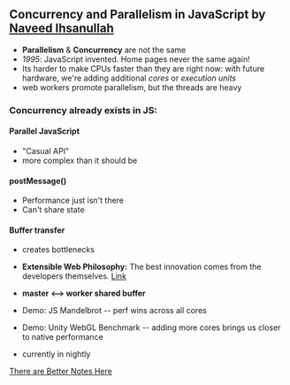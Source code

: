 Concurrency and Parallelism in JavaScript by [Naveed Ihsanullah](http://twitter.com/naveedi)
---

- **Parallelism** & **Concurrency** are not the same
- *1995*: JavaScript invented. Home pages never the same again!
- Its harder to make CPUs faster than they are right now: with future hardware, we're adding additional *cores* or *execution units*
- web workers promote parallelism, but the threads are heavy

### Concurrency already exists in JS:

#### Parallel JavaScript
  - "Casual API"
  - more complex than it should be

#### postMessage()
  - Performance just isn't there
  - Can't share state

#### Buffer transfer
  - creates bottlenecks

- **Extensible Web Philosophy:** The best innovation comes from the developers themselves. [Link](https://extensiblewebmanifesto.org/)
- **master <--> worker shared buffer**
- Demo: JS Mandelbrot -- perf wins across all cores
- Demo: Unity WebGL Benchmark -- adding more cores brings us closer to native performance
- currently in nightly

[There are Better Notes Here](https://github.com/nchase/talks/blob/master/2015/jsconf/09-A.md)